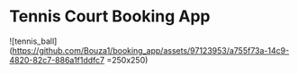 # Tennis Court Booking App
![tennis_ball](https://github.com/Bouza1/booking_app/assets/97123953/a755f73a-14c9-4820-82c7-886a1f1ddfc7 =250x250)




